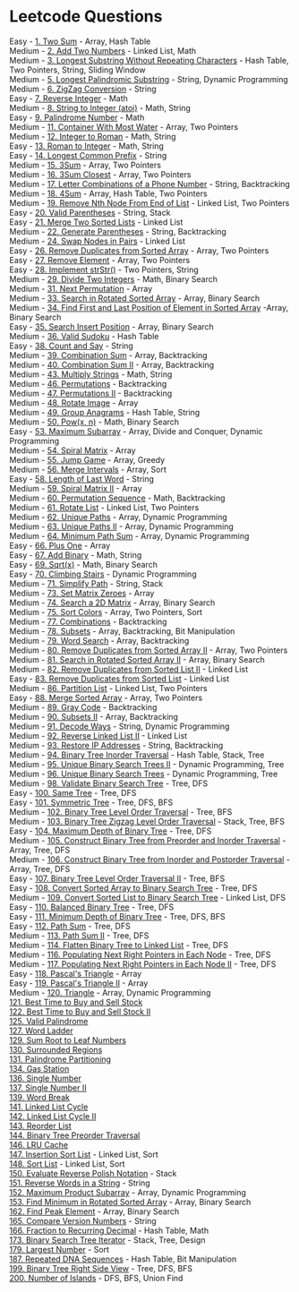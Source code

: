 # Leetcode Questions

Easy - [1. Two Sum](https://leetcode.com/problems/two-sum/) - Array, Hash Table  
Medium - [2. Add Two Numbers](https://leetcode.com/problems/add-two-numbers/) - Linked List, Math  
Medium - [3. Longest Substring Without Repeating Characters](https://leetcode.com/problems/longest-substring-without-repeating-characters/) - Hash Table, Two Pointers, String, Sliding Window  
Medium - [5. Longest Palindromic Substring](https://leetcode.com/problems/longest-palindromic-substring/) - String, Dynamic Programming   
Medium - [6. ZigZag Conversion](https://leetcode.com/problems/zigzag-conversion/) - String   
Easy - [7. Reverse Integer](https://leetcode.com/problems/reverse-integer/) - Math   
Medium - [8. String to Integer (atoi)](https://leetcode.com/problems/string-to-integer-atoi/) - Math, String   
Easy - [9. Palindrome Number](https://leetcode.com/problems/palindrome-number/) - Math   
Medium - [11. Container With Most Water](https://leetcode.com/problems/container-with-most-water/) - Array, Two Pointers   
Medium - [12. Integer to Roman](https://leetcode.com/problems/integer-to-roman/) - Math, String  
Easy - [13. Roman to Integer](https://leetcode.com/problems/roman-to-integer/) - Math, String  
Easy - [14. Longest Common Prefix](https://leetcode.com/problems/longest-common-prefix/) - String  
Medium - [15. 3Sum](https://leetcode.com/problems/3sum/) - Array, Two Pointers  
Medium - [16. 3Sum Closest](https://leetcode.com/problems/3sum-closest/) - Array, Two Pointers  
Medium - [17. Letter Combinations of a Phone Number](https://leetcode.com/problems/letter-combinations-of-a-phone-number/) - String, Backtracking  
Medium - [18. 4Sum](https://leetcode.com/problems/4sum/) - Array, Hash Table, Two Pointers  
Medium - [19. Remove Nth Node From End of List](https://leetcode.com/problems/remove-nth-node-from-end-of-list/) - Linked List, Two Pointers   
Easy - [20. Valid Parentheses](https://leetcode.com/problems/valid-parentheses/) - String, Stack  
Easy - [21. Merge Two Sorted Lists](https://leetcode.com/problems/merge-two-sorted-lists/) - Linked List  
Medium - [22. Generate Parentheses](https://leetcode.com/problems/generate-parentheses/) - String, Backtracking   
Medium - [24. Swap Nodes in Pairs](https://leetcode.com/problems/swap-nodes-in-pairs/) - Linked List   
Easy - [26. Remove Duplicates from Sorted Array](https://leetcode.com/problems/remove-duplicates-from-sorted-array/) - Array, Two Pointers  
Easy - [27. Remove Element](https://leetcode.com/problems/remove-element/) - Array, Two Pointers  
Easy - [28. Implement strStr()](https://leetcode.com/problems/implement-strstr/) - Two Pointers, String  
Medium - [29. Divide Two Integers](https://leetcode.com/problems/divide-two-integers/) - Math, Binary Search  
Medium - [31. Next Permutation](https://leetcode.com/problems/next-permutation/) - Array   
Medium - [33. Search in Rotated Sorted Array](https://leetcode.com/problems/search-in-rotated-sorted-array/) - Array, Binary Search  
Medium - [34. Find First and Last Position of Element in Sorted Array](https://leetcode.com/problems/find-first-and-last-position-of-element-in-sorted-array/) -Array, Binary Search   
Easy - [35. Search Insert Position](https://leetcode.com/problems/search-insert-position) - Array, Binary Search  
Medium - [36. Valid Sudoku](https://leetcode.com/problems/valid-sudoku/) - Hash Table  
Easy - [38. Count and Say](https://leetcode.com/problems/count-and-say/) - String  
Medium - [39. Combination Sum](https://leetcode.com/problems/combination-sum/) - Array, Backtracking   
Medium - [40. Combination Sum II](https://leetcode.com/problems/combination-sum-ii/) - Array, Backtracking  
Medium - [43. Multiply Strings](https://leetcode.com/problems/multiply-strings/) - Math, String  
Medium - [46. Permutations](https://leetcode.com/problems/permutations/) - Backtracking  
Medium - [47. Permutations II](https://leetcode.com/problems/permutations-ii/) - Backtracking  
Medium - [48. Rotate Image](https://leetcode.com/problems/rotate-image/) - Array  
Medium - [49. Group Anagrams](https://leetcode.com/problems/group-anagrams/) - Hash Table, String   
Medium - [50. Pow(x, n)](https://leetcode.com/problems/powx-n/) - Math, Binary Search  
Easy - [53. Maximum Subarray](https://leetcode.com/problems/maximum-subarray/) - Array, Divide and Conquer, Dynamic Programming  
Medium - [54. Spiral Matrix](https://leetcode.com/problems/spiral-matrix/) - Array  
Medium - [55. Jump Game](https://leetcode.com/problems/jump-game/) - Array, Greedy  
Medium - [56. Merge Intervals](https://leetcode.com/problems/merge-intervals/) - Array, Sort  
Easy - [58. Length of Last Word](https://leetcode.com/problems/length-of-last-word/) - String  
Medium - [59. Spiral Matrix II](https://leetcode.com/problems/spiral-matrix-ii/) - Array  
Medium - [60. Permutation Sequence](https://leetcode.com/problems/permutation-sequence/) - Math, Backtracking  
Medium - [61. Rotate List](https://leetcode.com/problems/rotate-list/) - Linked List, Two Pointers  
Medium - [62. Unique Paths](https://leetcode.com/problems/unique-paths/) - Array, Dynamic Programming  
Medium - [63. Unique Paths II](https://leetcode.com/problems/unique-paths-ii/) - Array, Dynamic Programming  
Medium - [64. Minimum Path Sum](https://leetcode.com/problems/minimum-path-sum/) - Array, Dynamic Programming  
Easy - [66. Plus One](https://leetcode.com/problems/plus-one/) - Array  
Easy - [67. Add Binary](https://leetcode.com/problems/add-binary/) - Math, String   
Easy - [69. Sqrt(x)](https://leetcode.com/problems/sqrtx/) - Math, Binary Search   
Easy - [70. Climbing Stairs](https://leetcode.com/problems/climbing-stairs/) - Dynamic Programming  
Medium - [71. Simplify Path](https://leetcode.com/problems/simplify-path/) - String, Stack   
Medium - [73. Set Matrix Zeroes](https://leetcode.com/problems/set-matrix-zeroes/) - Array  
Medium - [74. Search a 2D Matrix](https://leetcode.com/problems/search-a-2d-matrix/) - Array, Binary Search  
Medium - [75. Sort Colors](https://leetcode.com/problems/sort-colors/) - Array, Two Pointers, Sort  
Medium - [77. Combinations](https://leetcode.com/problems/combinations/) - Backtracking  
Medium - [78. Subsets](https://leetcode.com/problems/subsets/) - Array, Backtracking, Bit Manipulation  
Medium - [79. Word Search](https://leetcode.com/problems/word-search/) - Array, Backtracking  
Medium - [80. Remove Duplicates from Sorted Array II](https://leetcode.com/problems/remove-duplicates-from-sorted-array-ii/) - Array, Two Pointers  
Medium - [81. Search in Rotated Sorted Array II](https://leetcode.com/problems/search-in-rotated-sorted-array-ii/) - Array, Binary Search  
Medium - [82. Remove Duplicates from Sorted List II](https://leetcode.com/problems/remove-duplicates-from-sorted-list-ii/) - Linked List   
Easy - [83. Remove Duplicates from Sorted List](https://leetcode.com/problems/remove-duplicates-from-sorted-list/) - Linked List  
Medium - [86. Partition List](https://leetcode.com/problems/partition-list/) - Linked List, Two Pointers   
Easy - [88. Merge Sorted Array](https://leetcode.com/problems/merge-sorted-array/) - Array, Two Pointers  
Medium - [89. Gray Code](https://leetcode.com/problems/gray-code/) - Backtracking  
Medium - [90. Subsets II](https://leetcode.com/problems/subsets-ii/) - Array, Backtracking   
Medium - [91. Decode Ways](https://leetcode.com/problems/decode-ways/) - String, Dynamic Programming  
Medium - [92. Reverse Linked List II](https://leetcode.com/problems/reverse-linked-list-ii/) - Linked List  
Medium - [93. Restore IP Addresses](https://leetcode.com/problems/restore-ip-addresses/) - String, Backtracking  
Medium - [94. Binary Tree Inorder Traversal](https://leetcode.com/problems/binary-tree-inorder-traversal/) - Hash Table, Stack, Tree  
Medium - [95. Unique Binary Search Trees II](https://leetcode.com/problems/unique-binary-search-trees-ii/) - Dynamic Programming, Tree  
Medium - [96. Unique Binary Search Trees](https://leetcode.com/problems/unique-binary-search-trees/) - Dynamic Programming, Tree    
Medium - [98. Validate Binary Search Tree](https://leetcode.com/problems/validate-binary-search-tree/) - Tree, DFS  
Easy - [100. Same Tree](https://leetcode.com/problems/same-tree/) - Tree, DFS  
Easy - [101. Symmetric Tree](https://leetcode.com/problems/symmetric-tree/) - Tree, DFS, BFS  
Medium - [102. Binary Tree Level Order Traversal](https://leetcode.com/problems/binary-tree-level-order-traversal/) - Tree, BFS  
Medium - [103. Binary Tree Zigzag Level Order Traversal](https://leetcode.com/problems/binary-tree-zigzag-level-order-traversal/) - Stack, Tree, BFS  
Easy - [104. Maximum Depth of Binary Tree](https://leetcode.com/problems/maximum-depth-of-binary-tree/) - Tree, DFS  
Medium - [105. Construct Binary Tree from Preorder and Inorder Traversal](https://leetcode.com/problems/construct-binary-tree-from-preorder-and-inorder-traversal/) - Array, Tree, DFS  
Medium - [106. Construct Binary Tree from Inorder and Postorder Traversal](https://leetcode.com/problems/construct-binary-tree-from-inorder-and-postorder-traversal/) - Array, Tree, DFS  
Easy - [107. Binary Tree Level Order Traversal II](https://leetcode.com/problems/binary-tree-level-order-traversal-ii/) - Tree, BFS  
Easy - [108. Convert Sorted Array to Binary Search Tree](https://leetcode.com/problems/convert-sorted-array-to-binary-search-tree/) - Tree, DFS  
Medium - [109. Convert Sorted List to Binary Search Tree](https://leetcode.com/problems/convert-sorted-list-to-binary-search-tree/) - Linked List, DFS 
Easy - [110. Balanced Binary Tree](https://leetcode.com/problems/balanced-binary-tree/) - Tree, DFS  
Easy - [111. Minimum Depth of Binary Tree](https://leetcode.com/problems/minimum-depth-of-binary-tree/) - Tree, DFS, BFS  
Easy - [112. Path Sum](https://leetcode.com/problems/path-sum/) - Tree, DFS    
Medium - [113. Path Sum II](https://leetcode.com/problems/path-sum-ii/) - Tree, DFS  
Medium - [114. Flatten Binary Tree to Linked List](https://leetcode.com/problems/flatten-binary-tree-to-linked-list/) - Tree, DFS  
Medium - [116. Populating Next Right Pointers in Each Node](https://leetcode.com/problems/populating-next-right-pointers-in-each-node/) - Tree, DFS  
Medium - [117. Populating Next Right Pointers in Each Node II](https://leetcode.com/problems/populating-next-right-pointers-in-each-node-ii/) - Tree, DFS  
Easy - [118. Pascal's Triangle](https://leetcode.com/problems/pascals-triangle/) - Array  
Easy - [119. Pascal's Triangle II](https://leetcode.com/problems/pascals-triangle-ii/) - Array  
Medium - [120. Triangle](https://leetcode.com/problems/triangle/) - Array, Dynamic Programming  
[121. Best Time to Buy and Sell Stock](https://leetcode.com/problems/best-time-to-buy-and-sell-stock/)  
[122. Best Time to Buy and Sell Stock II](https://leetcode.com/problems/best-time-to-buy-and-sell-stock-ii/)  
[125. Valid Palindrome](https://leetcode.com/problems/valid-palindrome/)  
[127. Word Ladder](https://leetcode.com/problems/word-ladder/)  
[129. Sum Root to Leaf Numbers](https://leetcode.com/problems/sum-root-to-leaf-numbers/)  
[130. Surrounded Regions](https://leetcode.com/problems/surrounded-regions/)  
[131. Palindrome Partitioning](https://leetcode.com/problems/palindrome-partitioning/)  
[134. Gas Station](https://leetcode.com/problems/gas-station/)  
[136. Single Number](https://leetcode.com/problems/single-number/)  
[137. Single Number II](https://leetcode.com/problems/single-number-ii/)  
[139. Word Break](https://leetcode.com/problems/word-break/)  
[141. Linked List Cycle](https://leetcode.com/problems/linked-list-cycle/)  
[142. Linked List Cycle II](https://leetcode.com/problems/linked-list-cycle-ii/)  
[143. Reorder List](https://leetcode.com/problems/reorder-list/)  
[144. Binary Tree Preorder Traversal](https://leetcode.com/problems/binary-tree-preorder-traversal/)  
[146. LRU Cache](https://leetcode.com/problems/lru-cache/)  
[147. Insertion Sort List](https://leetcode.com/problems/insertion-sort-list/submissions/) - Linked List, Sort  
[148. Sort List](https://leetcode.com/problems/sort-list/) - Linked List, Sort  
[150. Evaluate Reverse Polish Notation](https://leetcode.com/problems/evaluate-reverse-polish-notation/) - Stack  
[151. Reverse Words in a String](https://leetcode.com/problems/reverse-words-in-a-string/) - String  
[152. Maximum Product Subarray](https://leetcode.com/problems/maximum-product-subarray/) - Array, Dynamic Programming  
[153. Find Minimum in Rotated Sorted Array](https://leetcode.com/problems/find-minimum-in-rotated-sorted-array/) - Array, Binary Search  
[162. Find Peak Element](https://leetcode.com/problems/find-peak-element/) - Array, Binary Search   
[165. Compare Version Numbers](https://leetcode.com/problems/compare-version-numbers/) - String  
[166. Fraction to Recurring Decimal](https://leetcode.com/problems/fraction-to-recurring-decimal/) - Hash Table, Math  
[173. Binary Search Tree Iterator](https://leetcode.com/problems/binary-search-tree-iterator/) - Stack, Tree, Design  
[179. Largest Number](https://leetcode.com/problems/largest-number/) - Sort  
[187. Repeated DNA Sequences](https://leetcode.com/problems/repeated-dna-sequences/) - Hash Table, Bit Manipulation  
[199. Binary Tree Right Side View](https://leetcode.com/problems/binary-tree-right-side-view/) - Tree, DFS, BFS  
[200. Number of Islands](https://leetcode.com/problems/number-of-islands/) - DFS, BFS, Union Find  